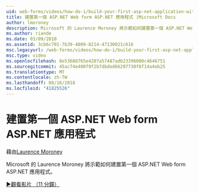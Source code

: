 ```yaml
---
uid: web-forms/videos/how-do-i/build-your-first-asp-net-application-with-asp-net-web-forms
title: 建置第一個 ASP.NET Web form ASP.NET 應用程式 |Microsoft Docs
author: lmoroney
description: Microsoft 的 Laurence Moroney 將示範如何建置第一個 ASP.NET Web form ASP.NET 應用程式。
ms.author: riande
ms.date: 03/09/2010
ms.assetid: 3cb6c701-7b39-4009-8214-47130021c616
msc.legacyurl: /web-forms/videos/how-do-i/build-your-first-asp-net-application-with-asp-net-web-forms
msc.type: video
ms.openlocfilehash: 8e53688765e4207a57487adb23396080c4646751
ms.sourcegitcommit: 45ac74e400f9f2b7dbded66297730f6f14a4eb25
ms.translationtype: MT
ms.contentlocale: zh-TW
ms.lasthandoff: 08/16/2018
ms.locfileid: "41825526"
---
```

<a name="build-your-first-aspnet-application-with-aspnet-web-forms"></a>建置第一個 ASP.NET Web form ASP.NET 應用程式
====================
藉由[Laurence Moroney](https://github.com/lmoroney)

Microsoft 的 Laurence Moroney 將示範如何建置第一個 ASP.NET Web form ASP.NET 應用程式。

[&#9654;觀看影片 （11 分鐘）](https://channel9.msdn.com/Blogs/ASP-NET-Site-Videos/build-your-first-asp-net-application-with-asp-net-web-forms)
